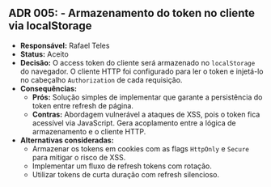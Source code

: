 ## ADR 005: - Armazenamento do token no cliente via localStorage
- **Responsável:** Rafael Teles
- **Status:** Aceito
- **Decisão:** O access token do cliente será armazenado no `localStorage` do navegador. O cliente HTTP foi configurado para ler o token e injetá-lo no cabeçalho `Authorization` de cada requisição.
- **Consequências:**
    - **Prós:** Solução simples de implementar que garante a persistência do token entre refresh de página.
    - **Contras:** Abordagem vulnerável a ataques de XSS, pois o token fica acessível via JavaScript. Gera acoplamento entre a lógica de armazenamento e o cliente HTTP.
- **Alternativas consideradas:**
    - Armazenar os tokens em cookies com as flags `HttpOnly` e `Secure` para mitigar o risco de XSS.
    - Implementar um fluxo de refresh tokens com rotação.
    - Utilizar tokens de curta duração com refresh silencioso.
